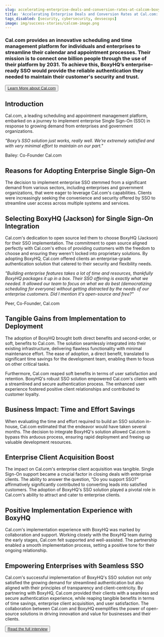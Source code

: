 ```yaml
---
slug: accelerating-enterprise-deals-and-conversion-rates-at-calcom-boxyhqs-sso-solution
title: 'Accelerating Enterprise Deals and Conversion Rates at Cal.com: BoxyHQ’s SSO Integration'
tags_disabled: [security, cybersecurity, devsecops]
image: img/success-stories/calcom-image.png
---
```


### Cal.com provides an innovative scheduling and time management platform for individuals and enterprises to streamline their calendar and appointment processes. Their mission is to connect one billion people through the use of their platform by 2031. To achieve this, BoxyHQ’s enterprise-ready SSO would provide the reliable authentication they needed to maintain their customer's security and trust.

<div style={{ textAlign: "center" }}>
<button style={{ width: "170px", height: "50px", borderRadius: "5px", fontSize: "120%" }}>
<a href="https://cal.com" target="_blank">Learn More about Cal.com</a>
</button>
</div>

## Introduction

Cal.com, a leading scheduling and appointment management platform, embarked on a journey to implement enterprise Single Sign-On (SSO) in response to growing demand from enterprises and government organizations.

<div style={{ textAlign: "center", paddingTop: "10px", border: "solid", borderRadius: "5px", backgroundColor: "#f8f8f8"  }}>
<i>"Boxy’s SSO solution just works, really well. We’re extremely satisfied and with very minimal effort to maintain on our part."
</i>
<p>
Bailey: Co-Founder Cal.com
</p>
</div>

## Reasons for Adopting Enterprise Single Sign-On

The decision to implement enterprise SSO stemmed from a significant demand from various sectors, including enterprises and government organizations, that were eager to leverage Cal.com's capabilities. Clients were increasingly seeking the convenience and security offered by SSO to streamline user access across multiple systems and services.

## Selecting BoxyHQ (Jackson) for Single Sign-On Integration

Cal.com's dedication to open source led them to choose BoxyHQ (Jackson) for their SSO implementation. The commitment to open source aligned perfectly with Cal.com's ethos of providing customers with the freedom to choose and ensuring they weren't locked into proprietary solutions. By adopting BoxyHQ, Cal.com offered clients an enterprise-grade authentication solution that catered to their security and flexibility needs.

<div style={{ textAlign: "center", paddingTop: "10px", border: "solid", borderRadius: "5px", backgroundColor: "#f8f8f8"}}>
<i>"Building enterprise features takes a lot of time and resources, thankfully BoxyHQ packages it up in a box. Their SSO offering is exactly what we needed. It allowed our team to focus on what we do best (democratizing scheduling for everyone) without getting distracted by the needs of our enterprise customers. Did I mention it's open-source and free?"
</i>
<p>
Peer, Co-Founder, Cal.com
</p>
</div>

## Tangible Gains from Implementation to Deployment

The adoption of BoxyHQ brought both direct benefits and second-order, or soft, benefits to Cal.com. The solution seamlessly integrated into their existing infrastructure, delivering flawless functionality with minimal maintenance effort. The ease of adoption, a direct benefit, translated to significant time savings for the development team, enabling them to focus on other critical tasks.

Furthermore, Cal.com reaped soft benefits in terms of user satisfaction and retention. BoxyHQ's robust SSO solution empowered Cal.com's clients with a streamlined and secure authentication process. The enhanced user experience fostered positive client relationships and contributed to customer loyalty.

## Business Impact: Time and Effort Savings

When evaluating the time and effort required to build an SSO solution in-house, Cal.com estimated that the endeavor would have taken several months. The decision to integrate BoxyHQ's solution allowed Cal.com to bypass this arduous process, ensuring rapid deployment and freeing up valuable development resources.

## Enterprise Client Acquisition Boost

The impact on Cal.com's enterprise client acquisition was tangible. Single Sign-On support became a crucial factor in closing deals with enterprise clients. The ability to answer the question, "Do you support SSO?" affirmatively significantly contributed to converting leads into satisfied customers. The adoption of BoxyHQ's SSO solution played a pivotal role in Cal.com's ability to attract and cater to enterprise clients.

## Positive Implementation Experience with BoxyHQ

Cal.com's implementation experience with BoxyHQ was marked by collaboration and support. Working closely with the BoxyHQ team during the early stages, Cal.com felt supported and well-assisted. The partnership enabled a smooth implementation process, setting a positive tone for their ongoing relationship.

## Empowering Enterprises with Seamless SSO

Cal.com's successful implementation of BoxyHQ's SSO solution not only satisfied the growing demand for streamlined authentication but also aligned with their principles of transparency and client-centricity. By partnering with BoxyHQ, Cal.com provided their clients with a seamless and secure authentication experience, while reaping tangible benefits in terms of time savings, enterprise client acquisition, and user satisfaction. The collaboration between Cal.com and BoxyHQ exemplifies the power of open-source solutions in driving innovation and value for businesses and their clients.

<div style={{ textAlign: "center" }}>
<button style={{  width: "190px", height: "50px", borderRadius: "5px", fontSize: "100%" }}>
<a href="/blog/interview-with-calcom-enhancing-enterprise-experience-with-boxyhq" target="_blank">Read the full interview</a>
</button>
</div>
